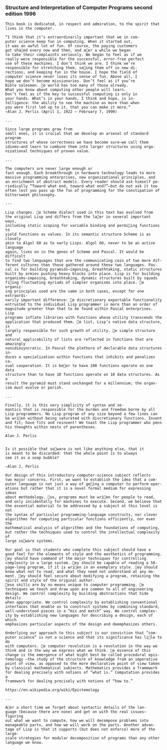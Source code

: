 
### Structure and Interpretation of Computer Programs second edition 1996

    This book is dedicated, in respect and admiration, to the spirit that
    lives in the computer.

    “I think that it’s extraordinarily important that we in com-
    puter science keep fun in computing. When it started out,
    it was an awful lot of fun. Of course, the paying customers
    got shaed every now and then, and aer a while we began
    to take their complaints seriously. We began to feel as if we
    really were responsible for the successful, error-free perfect
    use of these machines. I don’t think we are. I think we’re
    responsible for stretching them, seing them off in new di-
    rections, and keeping fun in the house. I hope the field of
    computer science never loses its sense of fun. Above all, I
    hope we don’t become missionaries. Don’t feel as if you’re
    Bible salesmen. e world has too many of those already.
    What you know about computing other people will learn.
    Don’t feel as if the key to successful computing is only in
    your hands. What’s in your hands, I think and hope, is in-
    telligence: the ability to see the machine as more than when
    you were first led up to it, that you can make it more.”
    —Alan J. Perlis (April 1, 1922 – February 7, 1990)

    ...

    Since large programs grow from
    small ones, it is crucial that we develop an arsenal of standard program
    structures of whose correctness we have become sure—we call them
    idioms—and learn to combine them into larger structures using orga-
    nizational techniques of proven value.

    ...

    The computers are never large enough or
    fast enough. Each breakthrough in hardware technology leads to more
    massive programming enterprises, new organizational principles, and
    an enrichment of abstract models. Every reader should ask himself pe-
    riodically “Toward what end, toward what end?”—but do not ask it too
    often lest you pass up the fun of programming for the constipation of
    bittersweet philosophy.

    ---

    Lisp changes. e Scheme dialect used in this text has evolved from
    the original Lisp and differs from the laer in several important ways,
    including static scoping for variable binding and permiing functions to
    yield functions as values. In its semantic structure Scheme is as closely
    akin to Algol 60 as to early Lisps. Algol 60, never to be an active language
    again, lives on in the genes of Scheme and Pascal. It would be difficult
    to find two languages that are the communicating coin of two more dif-
    ferent cultures than those gathered around these two languages. Pas-
    cal is for building pyramids—imposing, breathtaking, static structures
    built by armies pushing heavy blocks into place. Lisp is for building
    organisms—imposing, breathtaking, dynamic structures built by squads
    fiing fluctuating myriads of simpler organisms into place. e organiz-
    ing principles used are the same in both cases, except for one extraordi-
    narily important difference: e discretionary exportable functionality
    entrusted to the individual Lisp programmer is more than an order of
    magnitude greater than that to be found within Pascal enterprises. Lisp
    programs inflate libraries with functions whose utility transcends the
    application that produced them. e list, Lisp’s native data structure, is
    largely responsible for such growth of utility. e simple structure and
    natural applicability of lists are reflected in functions that are amazingly
    nonidiosyncratic. In Pascal the plethora of declarable data structures in-
    duces a specialization within functions that inhibits and penalizes ca-
    sual cooperation. It is beer to have 100 functions operate on one data
    structure than to have 10 functions operate on 10 data structures. As a
    result the pyramid must stand unchanged for a millennium; the organ-
    ism must evolve or perish.

    ...

    Finally, it is this very simplicity of syntax and se-
    mantics that is responsible for the burden and freedom borne by all
    Lisp programmers. No Lisp program of any size beyond a few lines can
    be wrien without being saturated with discretionary functions. Invent
    and fit; have fits and reinvent! We toast the Lisp programmer who pens
    his thoughts within nests of parentheses.

    Alan J. Perlis


    Is it possible that soware is not like anything else, that it
    is meant to be discarded: that the whole point is to always
    see it as a soap bubble?

    —Alan J. Perlis

    Our design of this introductory computer-science subject reflects
    two major concerns. First, we want to establish the idea that a com-
    puter language is not just a way of geing a computer to perform oper-
    ations but rather that it is a novel formal medium for expressing ideas
    about methodology. us, programs must be wrien for people to read,
    and only incidentally for machines to execute. Second, we believe that
    the essential material to be addressed by a subject at this level is not
    the syntax of particular programming-language constructs, nor clever
    algorithms for computing particular functions efficiently, nor even the
    mathematical analysis of algorithms and the foundations of computing,
    but rather the techniques used to control the intellectual complexity of
    large soware systems.

    Our goal is that students who complete this subject should have a
    good feel for the elements of style and the aesthetics of programming.
    ey should have command of the major techniques for controlling
    complexity in a large system. ey should be capable of reading a 50-
    page-long program, if it is wrien in an exemplary style. ey should
    know what not to read, and what they need not understand at any mo-
    ment. ey should feel secure about modifying a program, retaining the
    spirit and style of the original author.
    ese skills are by no means unique to computer programming. e
    techniques we teach and draw upon are common to all of engineering
    design. We control complexity by building abstractions that hide details
    when appropriate. We control complexity by establishing conventional
    interfaces that enable us to construct systems by combining standard,
    well-understood pieces in a “mix and match” way. We control complex-
    ity by establishing new languages for describing a design, each of which
    emphasizes particular aspects of the design and deemphasizes others.

    Underlying our approach to this subject is our conviction that “com-
    puter science” is not a science and that its significance has lile to do
    with computers. e computer revolution is a revolution in the way we
    think and in the way we express what we think. e essence of this
    change is the emergence of what might best be called procedural epis-
    temology —the study of the structure of knowledge from an imperative
    point of view, as opposed to the more declarative point of view taken
    by classical mathematical subjects. Mathematics provides a framework
    for dealing precisely with notions of “what is.” Computation provides a
    framework for dealing precisely with notions of “how to.”

    https://en.wikipedia.org/wiki/Epistemology

    ...

    Aer a short time we forget about syntactic details of the lan-
    guage (because there are none) and get on with the real issues—figuring
    out what we want to compute, how we will decompose problems into
    manageable parts, and how we will work on the parts. Another advan-
    tage of Lisp is that it supports (but does not enforce) more of the large-
    scale strategies for modular decomposition of programs than any other
    language we know.    